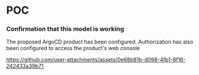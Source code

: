 # POC
### Confirmation that this model is working

The proposed ArgoCD product has been configured.
Authorization has also been configured to access the product's web console


https://github.com/user-attachments/assets/0e68b81b-d098-4fb1-8f16-242433a39b71

